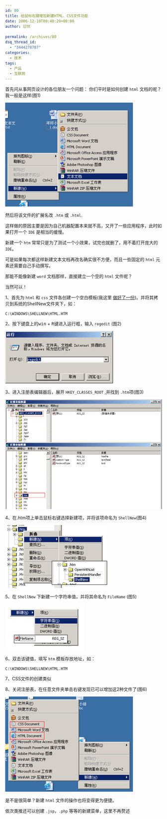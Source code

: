 ```yaml
---
id: 80
title: 给鼠标右键增加新建HTML、CSS文件功能
date: 2006-12-10T00:40:29+00:00
author: 愆伏

permalink: /archives/80
dsq_thread_id:
  - "3444278787"
categories:
  - 技术
tags:
  - 产品
  - 互联网
---
```

首先问从事网页设计的各位朋友一个问题：
你们平时是如何创建 `html` 文档的呢？
我一般是这样(图1)

![new file](/wp-content/uploads/200612/10_004532_1.jpg) 
  
然后将该文件的扩展名改 `.htm` 或 `.html`.

这样做的原因主要是因为自己机器配置本来就不高，又开了一些应用程序，此时如果打开一个 `IDE` 是相当的缓慢。
  
新建一个 `htm` 常常只是为了测试一个小效果，试完也就删了，用不着打开庞大的 `IDE`。
  
可是如果每次都这样新建文本文档再改名确实很不方便，而且一些固定的 `html` 元素还需要自己手动撰写。
  
那能不能像新建 `word` 文档那样，直接建立一个空的 `html` 文件呢？
  
当然可以！
  
1、首先为 `html` 和 `css` 文件各创建一个空白模板(我这里 [做好了一份](/wp-content/uploads/200612/10_010608_shellnew.zip))。并将其拷贝到系统的ShellNew文件夹下，如：

```shell
C:\WINDOWS\SHELLNEW\HTML.HTM
```
  
2、按下键盘上的<kbd>win</kbd> + <kbd>R</kbd>键进入运行框，输入 `regedit` (图2)

![regedit](/wp-content/uploads/200612/10_005231_2.jpg) 
  
3、进入注册表编辑器后，展开 `HKEY_CLASSES_ROOT` ,并找到 `.htm`项(图3)

![.htm](/wp-content/uploads/200612/10_005630_3.jpg)  
  
4、在.htm项上单击鼠标右键选择新建项，并将该项命名为 `ShellNew`(图4)

![item](/wp-content/uploads/200612/10_010038_4.jpg)
  
5、在 `ShellNew` 下新建一个字符串值，并将其命名为 `FileName` (图5)

![filename](/wp-content/uploads/200612/10_010418_5.jpg) 
  
6、双击该键值，填写 `htm` 模板存放地址，如：

```shell
C:\WINDOWS\SHELLNEW\HTML.HTM
```
7、CSS文件的创建类似
  
8、关闭注册表，在任意文件夹单击右键发现已可以增加这2种文件了(图6)

![create file](/wp-content/uploads/200612/10_011052_6.jpg)  

是不是很简单？新建 `html` 文件的操作也将变得更为便捷。
  
依次类推还可以创建 `.jsp`，`.php` 等等的新建菜单，这里不再赘述